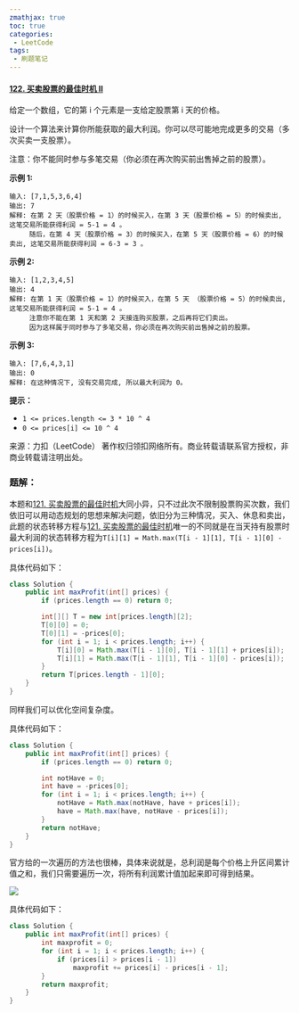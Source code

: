 ```yaml
---
zmathjax: true
toc: true
categories:
 - LeetCode
tags:
 - 刷题笔记
---
```


#### [122. 买卖股票的最佳时机 II](https://leetcode-cn.com/problems/best-time-to-buy-and-sell-stock-ii/)

给定一个数组，它的第 i 个元素是一支给定股票第 i 天的价格。

设计一个算法来计算你所能获取的最大利润。你可以尽可能地完成更多的交易（多次买卖一支股票）。

注意：你不能同时参与多笔交易（你必须在再次购买前出售掉之前的股票）。

<!--more-->

**示例 1:**

```
输入: [7,1,5,3,6,4]
输出: 7
解释: 在第 2 天（股票价格 = 1）的时候买入，在第 3 天（股票价格 = 5）的时候卖出, 这笔交易所能获得利润 = 5-1 = 4 。
     随后，在第 4 天（股票价格 = 3）的时候买入，在第 5 天（股票价格 = 6）的时候卖出, 这笔交易所能获得利润 = 6-3 = 3 。
```

**示例 2:**

```
输入: [1,2,3,4,5]
输出: 4
解释: 在第 1 天（股票价格 = 1）的时候买入，在第 5 天 （股票价格 = 5）的时候卖出, 这笔交易所能获得利润 = 5-1 = 4 。
     注意你不能在第 1 天和第 2 天接连购买股票，之后再将它们卖出。
     因为这样属于同时参与了多笔交易，你必须在再次购买前出售掉之前的股票。
```

**示例 3:**

```
输入: [7,6,4,3,1]
输出: 0
解释: 在这种情况下, 没有交易完成, 所以最大利润为 0。
```

**提示：**

- `1 <= prices.length <= 3 * 10 ^ 4`
- `0 <= prices[i] <= 10 ^ 4`

来源：力扣（LeetCode）
著作权归领扣网络所有。商业转载请联系官方授权，非商业转载请注明出处。

### 题解：

本题和[121. 买卖股票的最佳时机](https://leetcode-cn.com/problems/best-time-to-buy-and-sell-stock/)大同小异，只不过此次不限制股票购买次数，我们依旧可以用动态规划的思想来解决问题，依旧分为三种情况，买入、休息和卖出，此题的状态转移方程与[121. 买卖股票的最佳时机](https://leetcode-cn.com/problems/best-time-to-buy-and-sell-stock/)唯一的不同就是在当天持有股票时最大利润的状态转移方程为`T[i][1] = Math.max(T[i - 1][1], T[i - 1][0] - prices[i])`。

具体代码如下：

```java
class Solution {
    public int maxProfit(int[] prices) {
        if (prices.length == 0) return 0;

        int[][] T = new int[prices.length][2];
        T[0][0] = 0;
        T[0][1] = -prices[0];
        for (int i = 1; i < prices.length; i++) {
            T[i][0] = Math.max(T[i - 1][0], T[i - 1][1] + prices[i]);
            T[i][1] = Math.max(T[i - 1][1], T[i - 1][0] - prices[i]);
        }
        return T[prices.length - 1][0];
    }
}
```

同样我们可以优化空间复杂度。

具体代码如下：

```java
class Solution {
    public int maxProfit(int[] prices) {
        if (prices.length == 0) return 0;

        int notHave = 0;
        int have = -prices[0];
        for (int i = 1; i < prices.length; i++) {
            notHave = Math.max(notHave, have + prices[i]);
            have = Math.max(have, notHave - prices[i]);
        }
        return notHave;
    }
}
```

官方给的一次遍历的方法也很棒，具体来说就是，总利润是每个价格上升区间累计值之和，我们只需要遍历一次，将所有利润累计值加起来即可得到结果。

![](https://pic.leetcode-cn.com/6eaf01901108809ca5dfeaef75c9417d6b287c841065525083d1e2aac0ea1de4-file_1555699697692)

具体代码如下：

```java
class Solution {
    public int maxProfit(int[] prices) {
        int maxprofit = 0;
        for (int i = 1; i < prices.length; i++) {
            if (prices[i] > prices[i - 1])
                maxprofit += prices[i] - prices[i - 1];
        }
        return maxprofit;
    }
}
```

